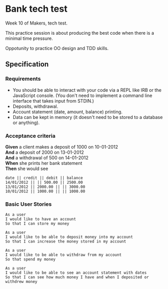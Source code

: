 # Bank tech test

Week 10 of Makers, tech test.

This practice session is about producing the best code when there is a minimal time pressure.

Oppotunity to practice OO design and TDD skills.

## Specification

### Requirements

* You should be able to interact with your code via a REPL like IRB or the JavaScript console.  (You don't need to implement a command line interface that takes input from STDIN.)
* Deposits, withdrawal.
* Account statement (date, amount, balance) printing.
* Data can be kept in memory (it doesn't need to be stored to a database or anything).

### Acceptance criteria

**Given** a client makes a deposit of 1000 on 10-01-2012  
**And** a deposit of 2000 on 13-01-2012  
**And** a withdrawal of 500 on 14-01-2012  
**When** she prints her bank statement  
**Then** she would see

```
date || credit || debit || balance
14/01/2012 || || 500.00 || 2500.00
13/01/2012 || 2000.00 || || 3000.00
10/01/2012 || 1000.00 || || 1000.00
```

### Basic User Stories

```
As a user
I would like to have an account
So that I can store my money
```

```
As a user
I would like to be able to deposit money into my account
So that I can increase the money stored in my account
```

```
As a user
I would like to be able to withdraw from my account
So that spend my money
```

```
As a user
I would like to be able to see an account statement with dates
So that I can see how much money I have and when I deposited or withdrew money
```